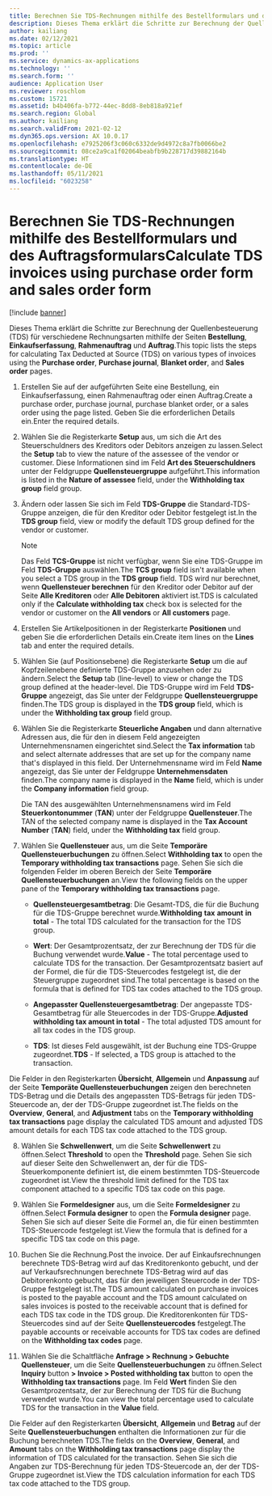 ```yaml
---
title: Berechnen Sie TDS-Rechnungen mithilfe des Bestellformulars und des Auftragsformulars
description: Dieses Thema erklärt die Schritte zur Berechnung der Quellenbesteuerung (TDS) für verschiedene Rechnungsarten.
author: kailiang
ms.date: 02/12/2021
ms.topic: article
ms.prod: ''
ms.service: dynamics-ax-applications
ms.technology: ''
ms.search.form: ''
audience: Application User
ms.reviewer: roschlom
ms.custom: 15721
ms.assetid: b4b406fa-b772-44ec-8dd8-8eb818a921ef
ms.search.region: Global
ms.author: kailiang
ms.search.validFrom: 2021-02-12
ms.dyn365.ops.version: AX 10.0.17
ms.openlocfilehash: e7925206f3c060c6332de9d4972c8a7fb0066be2
ms.sourcegitcommit: 08ce2a9ca1f02064beabfb9b228717d39882164b
ms.translationtype: HT
ms.contentlocale: de-DE
ms.lasthandoff: 05/11/2021
ms.locfileid: "6023258"
---
```

# <a name="calculate-tds-invoices-using-purchase-order-form-and-sales-order-form"></a><span data-ttu-id="68538-103">Berechnen Sie TDS-Rechnungen mithilfe des Bestellformulars und des Auftragsformulars</span><span class="sxs-lookup"><span data-stu-id="68538-103">Calculate TDS invoices using purchase order form and sales order form</span></span>

[!include [banner](../includes/banner.md)]

<span data-ttu-id="68538-104">Dieses Thema erklärt die Schritte zur Berechnung der Quellenbesteuerung (TDS) für verschiedene Rechnungsarten mithilfe der Seiten **Bestellung**, **Einkaufserfassung**, **Rahmenauftrag** und **Auftrag**.</span><span class="sxs-lookup"><span data-stu-id="68538-104">This topic lists the steps for calculating Tax Deducted at Source (TDS) on various types of invoices using the **Purchase order**, **Purchase journal**, **Blanket order**, and **Sales order** pages.</span></span>

1. <span data-ttu-id="68538-105">Erstellen Sie auf der aufgeführten Seite eine Bestellung, ein Einkaufserfassung, einen Rahmenauftrag oder einen Auftrag.</span><span class="sxs-lookup"><span data-stu-id="68538-105">Create a purchase order, purchase journal, purchase blanket order, or a sales order using the page listed.</span></span> <span data-ttu-id="68538-106">Geben Sie die erforderlichen Details ein.</span><span class="sxs-lookup"><span data-stu-id="68538-106">Enter the required details.</span></span>

2. <span data-ttu-id="68538-107">Wählen Sie die Registerkarte **Setup** aus, um sich die Art des Steuerschuldners des Kreditors oder Debitors anzeigen zu lassen.</span><span class="sxs-lookup"><span data-stu-id="68538-107">Select the **Setup** tab to view the nature of the assessee of the vendor or customer.</span></span> <span data-ttu-id="68538-108">Diese Informationen sind im Feld **Art des Steuerschuldners** unter der Feldgruppe **Quellensteuergruppe** aufgeführt.</span><span class="sxs-lookup"><span data-stu-id="68538-108">This information is listed in the **Nature of assessee** field, under the **Withholding tax group** field group.</span></span>

3. <span data-ttu-id="68538-109">Ändern oder lassen Sie sich im Feld **TDS-Gruppe** die Standard-TDS-Gruppe anzeigen, die für den Kreditor oder Debitor festgelegt ist.</span><span class="sxs-lookup"><span data-stu-id="68538-109">In the **TDS group** field, view or modify the default TDS group defined for the vendor or customer.</span></span>

   > [!NOTE]
   > <span data-ttu-id="68538-110">Das Feld **TCS-Gruppe** ist nicht verfügbar, wenn Sie eine TDS-Gruppe im Feld **TDS-Gruppe** auswählen.</span><span class="sxs-lookup"><span data-stu-id="68538-110">The **TCS group** field isn't available when you select a TDS group in the **TDS group** field.</span></span> <span data-ttu-id="68538-111">TDS wird nur berechnet, wenn **Quellensteuer berechnen** für den Kreditor oder Debitor auf der Seite **Alle Kreditoren** oder **Alle Debitoren** aktiviert ist.</span><span class="sxs-lookup"><span data-stu-id="68538-111">TDS is calculated only if the **Calculate withholding tax** check box is selected for the vendor or customer on the **All vendors** or **All customers** page.</span></span>  

4. <span data-ttu-id="68538-112">Erstellen Sie Artikelpositionen in der Registerkarte **Positionen** und geben Sie die erforderlichen Details ein.</span><span class="sxs-lookup"><span data-stu-id="68538-112">Create item lines on the **Lines** tab and enter the required details.</span></span>

5. <span data-ttu-id="68538-113">Wählen Sie (auf Positionsebene) die Registerkarte **Setup** um die auf Kopfzeilenebene definierte TDS-Gruppe anzusehen oder zu ändern.</span><span class="sxs-lookup"><span data-stu-id="68538-113">Select the **Setup** tab (line-level) to view or change the TDS group defined at the header-level.</span></span> <span data-ttu-id="68538-114">Die TDS-Gruppe wird im Feld **TDS-Gruppe** angezeigt, das Sie unter der Feldgruppe **Quellensteuergruppe** finden.</span><span class="sxs-lookup"><span data-stu-id="68538-114">The TDS group is displayed in the **TDS group** field, which is under the **Withholding tax group** field group.</span></span>

6. <span data-ttu-id="68538-115">Wählen Sie die Registerkarte **Steuerliche Angaben** und dann alternative Adressen aus, die für den in diesem Feld angezeigten Unternehmensnamen eingerichtet sind.</span><span class="sxs-lookup"><span data-stu-id="68538-115">Select the **Tax information** tab and select alternate addresses that are set up for the company name that's displayed in this field.</span></span> <span data-ttu-id="68538-116">Der Unternehmensname wird im Feld **Name** angezeigt, das Sie unter der Feldgruppe **Unternehmensdaten** finden.</span><span class="sxs-lookup"><span data-stu-id="68538-116">The company name is displayed in the **Name** field, which is under the **Company information** field group.</span></span> 

   <span data-ttu-id="68538-117">Die TAN des ausgewählten Unternehmensnamens wird im Feld **Steuerkontonummer** (**TAN**) unter der Feldgruppe **Quellensteuer**.</span><span class="sxs-lookup"><span data-stu-id="68538-117">The TAN of the selected company name is displayed in the **Tax Account Number** (**TAN**) field, under the **Withholding tax** field group.</span></span> 

7. <span data-ttu-id="68538-118">Wählen Sie **Quellensteuer** aus, um die Seite **Temporäre Quellensteuerbuchungen** zu öffnen.</span><span class="sxs-lookup"><span data-stu-id="68538-118">Select **Withholding tax** to open the **Temporary withholding tax transactions** page.</span></span> <span data-ttu-id="68538-119">Sehen Sie sich die folgenden Felder im oberen Bereich der Seite **Temporäre Quellensteuerbuchungen** an.</span><span class="sxs-lookup"><span data-stu-id="68538-119">View the following fields on the upper pane of the **Temporary withholding tax transactions** page.</span></span>

   - <span data-ttu-id="68538-120">**Quellensteuergesamtbetrag**: Die Gesamt-TDS, die für die Buchung für die TDS-Gruppe berechnet wurde.</span><span class="sxs-lookup"><span data-stu-id="68538-120">**Withholding** **tax** **amount** **in** **total** - The total TDS calculated for the transaction for the TDS group.</span></span>

   - <span data-ttu-id="68538-121">**Wert**: Der Gesamtprozentsatz, der zur Berechnung der TDS für die Buchung verwendet wurde.</span><span class="sxs-lookup"><span data-stu-id="68538-121">**Value** - The total percentage used to calculate TDS for the transaction.</span></span> <span data-ttu-id="68538-122">Der Gesamtprozentsatz basiert auf der Formel, die für die TDS-Steuercodes festgelegt ist, die der Steuergruppe zugeordnet sind.</span><span class="sxs-lookup"><span data-stu-id="68538-122">The total percentage is based on the formula that is defined for TDS tax codes attached to the TDS group.</span></span>

   - <span data-ttu-id="68538-123">**Angepasster Quellensteuergesamtbetrag**: Der angepasste TDS-Gesamtbetrag für alle Steuercodes in der TDS-Gruppe.</span><span class="sxs-lookup"><span data-stu-id="68538-123">**Adjusted withholding tax amount in total** - The total adjusted TDS amount for all tax codes in the TDS group.</span></span>

   - <span data-ttu-id="68538-124">**TDS**: Ist dieses Feld ausgewählt, ist der Buchung eine TDS-Gruppe zugeordnet.</span><span class="sxs-lookup"><span data-stu-id="68538-124">**TDS** - If selected, a TDS group is attached to the transaction.</span></span>

<span data-ttu-id="68538-125">Die Felder in den Registerkarten **Übersicht**, **Allgemein** und **Anpassung** auf der Seite **Temporäte Quellensteuerbuchungen** zeigen den berechneten TDS-Betrag und die Details des angepassten TDS-Betrags für jeden TDS-Steuercode an, der der TDS-Gruppe zugeordnet ist.</span><span class="sxs-lookup"><span data-stu-id="68538-125">The fields on the **Overview**, **General**, and **Adjustment** tabs on the **Temporary withholding tax transactions** page display the calculated TDS amount and adjusted TDS amount details for each TDS tax code attached to the TDS group.</span></span>

8. <span data-ttu-id="68538-126">Wählen Sie **Schwellenwert**, um die Seite **Schwellenwert** zu öffnen.</span><span class="sxs-lookup"><span data-stu-id="68538-126">Select **Threshold** to open the **Threshold** page.</span></span> <span data-ttu-id="68538-127">Sehen Sie sich auf dieser Seite den Schwellenwert an, der für die TDS-Steuerkomponente definiert ist, die einem bestimmten TDS-Steuercode zugeordnet ist.</span><span class="sxs-lookup"><span data-stu-id="68538-127">View the threshold limit defined for the TDS tax component attached to a specific TDS tax code on this page.</span></span>

9. <span data-ttu-id="68538-128">Wählen Sie **Formeldesigner** aus, um die Seite **Formeldesigner** zu öffnen.</span><span class="sxs-lookup"><span data-stu-id="68538-128">Select **Formula designer** to open the **Formula designer** page.</span></span> <span data-ttu-id="68538-129">Sehen Sie sich auf dieser Seite die Formel an, die für einen bestimmten TDS-Steuercode festgelegt ist.</span><span class="sxs-lookup"><span data-stu-id="68538-129">View the formula that is defined for a specific TDS tax code on this page.</span></span> 

10. <span data-ttu-id="68538-130">Buchen Sie die Rechnung.</span><span class="sxs-lookup"><span data-stu-id="68538-130">Post the invoice.</span></span> <span data-ttu-id="68538-131">Der auf Einkaufsrechnungen berechnete TDS-Betrag wird auf das Kreditorenkonto gebucht, und der auf Verkaufsrechnungen berechnete TDS-Betrag wird auf das Debitorenkonto gebucht, das für den jeweiligen Steuercode in der TDS-Gruppe festgelegt ist.</span><span class="sxs-lookup"><span data-stu-id="68538-131">The TDS amount calculated on purchase invoices is posted to the payable account and the TDS amount calculated on sales invoices is posted to the receivable account that is defined for each TDS tax code in the TDS group.</span></span> <span data-ttu-id="68538-132">Die Kreditorenkonten für TDS-Steuercodes sind auf der Seite **Quellensteuercodes** festgelegt.</span><span class="sxs-lookup"><span data-stu-id="68538-132">The payable accounts or receivable accounts for TDS tax codes are defined on the **Withholding tax codes** page.</span></span>

11. <span data-ttu-id="68538-133">Wählen Sie die Schaltfläche **Anfrage** **> Rechnung > Gebuchte Quellensteuer**, um die Seite **Quellensteuerbuchungen** zu öffnen.</span><span class="sxs-lookup"><span data-stu-id="68538-133">Select **Inquiry** button **> Invoice > Posted withholding tax** button to open the **Withholding tax transactions** page.</span></span> <span data-ttu-id="68538-134">Im Feld **Wert** finden Sie den Gesamtprozentsatz, der zur Berechnung der TDS für die Buchung verwendet wurde.</span><span class="sxs-lookup"><span data-stu-id="68538-134">You can view the total percentage used to calculate TDS for the transaction in the **Value** field.</span></span>

<span data-ttu-id="68538-135">Die Felder auf den Registerkarten **Übersicht**, **Allgemein** und **Betrag** auf der Seite **Quellensteuerbuchungen** enthalten die Informationen zur für die Buchung berechneten TDS.</span><span class="sxs-lookup"><span data-stu-id="68538-135">The fields on the **Overview**, **General**, and **Amount** tabs on the **Withholding tax transactions** page display the information of TDS calculated for the transaction.</span></span> <span data-ttu-id="68538-136">Sehen Sie sich die Angaben zur TDS-Berechnung für jeden TDS-Steuercode an, der der TDS-Gruppe zugeordnet ist.</span><span class="sxs-lookup"><span data-stu-id="68538-136">View the TDS calculation information for each TDS tax code attached to the TDS group.</span></span>
